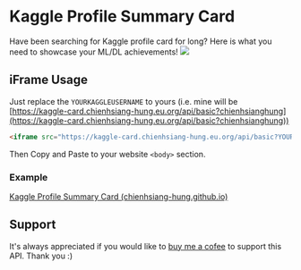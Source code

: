 # Kaggle Profile Summary Card
Have been searching for Kaggle profile card for long? Here is what you need to showcase your ML/DL achievements!
![](https://miro.medium.com/max/1400/1*Riggyr8nZMx-xxSp4AuE6A.png)
## iFrame Usage
Just replace the `YOURKAGGLEUSERNAME` to yours (i.e. mine will be [https://kaggle-card.chienhsiang-hung.eu.org/api/basic?chienhsianghung](https://kaggle-card.chienhsiang-hung.eu.org/api/basic?chienhsianghung))
```html
<iframe src="https://kaggle-card.chienhsiang-hung.eu.org/api/basic?YOURKAGGLEUSERNAME" width="100%" height="300" style="border:none; min-width: 800px;"></iframe>
```
Then Copy and Paste to your website `<body>` section.
### Example
[Kaggle Profile Summary Card (chienhsiang-hung.github.io)](https://chienhsiang-hung.github.io/kaggle-profile-summary-card/)
## Support
It's always appreciated if you would like to [buy me a cofee](https://ko-fi.com/chienhsianghung) to support this API. Thank you :)
